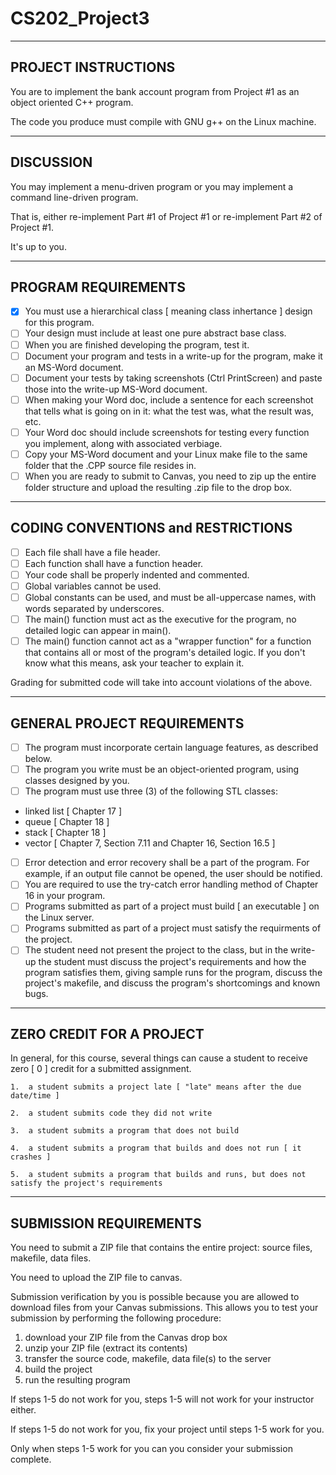 # CS202_Project3

--------------------
PROJECT INSTRUCTIONS
--------------------

You are to implement the bank account program from Project #1 as an object oriented C++ program.

The code you produce must compile with GNU g++ on the Linux machine.

----------
DISCUSSION
----------

You may implement a menu-driven program or you may implement a command line-driven program.

That is, either re-implement Part #1 of Project #1 or re-implement Part #2 of Project #1.

It's up to you.

--------------------
PROGRAM REQUIREMENTS
--------------------

- [x] You must use a hierarchical class [ meaning class inhertance ] design for this program.
- [ ] Your design must include at least one pure abstract base class.
- [ ] When you are finished developing the program, test it.
- [ ] Document your program and tests in a write-up for the program, make it an MS-Word document.
- [ ] Document your tests by taking screenshots (Ctrl PrintScreen) and paste those into the write-up MS-Word document.
- [ ] When making your Word doc, include a sentence for each screenshot that tells what is going on in it:  what the test was, what the result was, etc.
- [ ] Your Word doc should include screenshots for testing every function you implement, along with associated verbiage.
- [ ] Copy your MS-Word document and your Linux make file to the same folder that the .CPP source file resides in.
- [ ] When you are ready to submit to Canvas, you need to zip up the entire folder structure and upload the resulting .zip file to the drop box.

-----------------------------------
CODING CONVENTIONS and RESTRICTIONS
-----------------------------------

- [ ] Each file shall have a file header.
- [ ] Each function shall have a function header.
- [ ] Your code shall be properly indented and commented.
- [ ] Global variables cannot be used.
- [ ] Global constants can be used, and must be all-uppercase names, with words separated by underscores.
- [ ] The main() function must act as the executive for the program, no detailed logic can appear in main().
- [ ] The main() function cannot act as a "wrapper function" for a function that contains all or most of the program's detailed logic.  If you don't know what this means, ask your teacher to explain it.

Grading for submitted code will take into account violations of the above.

----------------------------
GENERAL PROJECT REQUIREMENTS
----------------------------

- [ ] The program must incorporate certain language features, as described below.
- [ ] The program you write must be an object-oriented program, using classes designed by you.
- [ ] The program must use three (3) of the following STL classes:
*    linked list [ Chapter 17 ]
*    queue       [ Chapter 18 ]
*    stack       [ Chapter 18 ]
*    vector      [ Chapter 7, Section 7.11 and Chapter 16, Section 16.5 ]    
- [ ] Error detection and error recovery shall be a part of the program.  For example, if an output file cannot be opened, the user should be notified.
- [ ] You are required to use the try-catch error handling method of Chapter 16 in your program.
- [ ] Programs submitted as part of a project must build [ an executable ] on the Linux server.
- [ ] Programs submitted as part of a project must satisfy the requirments of the project.
- [ ] The student need not present the project to the class, but in the write-up the student must discuss the project's requirements and how the program satisfies them, giving sample runs for the program, discuss the project's makefile, and discuss the program's shortcomings and known bugs.

-------------------------
ZERO CREDIT FOR A PROJECT
-------------------------

In general, for this course, several things can cause a student to receive zero [ 0 ] credit for a submitted assignment.

    1.  a student submits a project late [ "late" means after the due date/time ]

    2.  a student submits code they did not write

    3.  a student submits a program that does not build

    4.  a student submits a program that builds and does not run [ it crashes ]

    5.  a student submits a program that builds and runs, but does not satisfy the project's requirements

-----------------------
SUBMISSION REQUIREMENTS
-----------------------

You need to submit a ZIP file that contains the entire project: source files, makefile, data files.

You need to upload the ZIP file to canvas.

Submission verification by you is possible because you are allowed to download files from your Canvas submissions.  This allows you to test your submission by performing the following procedure:

1.    download your ZIP file from the Canvas drop box
2.    unzip your ZIP file (extract its contents)
3.    transfer the source code, makefile, data file(s) to the server
4.    build the project
5.    run the resulting program

If steps 1-5 do not work for you, steps 1-5 will not work for your instructor either.

If steps 1-5 do not work for you, fix your project until steps 1-5 work for you.

Only when steps 1-5 work for you can you consider your submission complete.
